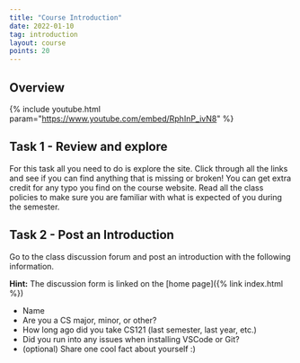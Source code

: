 ```yaml
---
title: "Course Introduction"
date: 2022-01-10
tag: introduction
layout: course
points: 20
---
```


## Overview

{% include youtube.html param="https://www.youtube.com/embed/RphInP_ivN8" %}

## Task 1 - Review and explore

For this task all you need to do is explore the site. Click through all the links and see if you can
find anything that is missing or broken! You can get extra credit for any typo you find on the
course website. Read all the class policies to make sure you are familiar with what is expected of
you during the semester.

## Task 2 - Post an Introduction

Go to the class discussion forum and post an introduction with the following information.

**Hint:** The discussion form is linked on the [home page]({% link index.html %})

- Name
- Are you a CS major, minor, or other?
- How long ago did you take CS121 (last semester, last year, etc.)
- Did you run into any issues when installing VSCode or Git?
- (optional) Share one cool fact about yourself :)